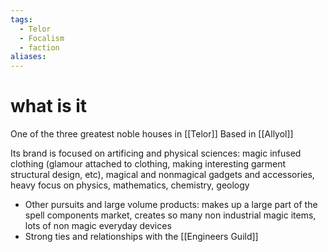 ```yaml
---
tags:
  - Telor
  - Focalism
  - faction
aliases:
---
```


 # what is it
One of the three greatest noble houses in [[Telor]]
Based in [[Allyol]]

Its brand is focused on artificing and physical sciences: magic infused clothing (glamour attached to clothing, making interesting garment structural design, etc), magical and nonmagical gadgets and accessories, heavy focus on physics, mathematics, chemistry, geology 
-  Other pursuits and large volume products: makes up a large part of the spell components market, creates so many non industrial magic items, lots of non magic everyday devices
- Strong ties and relationships with the [[Engineers Guild]]